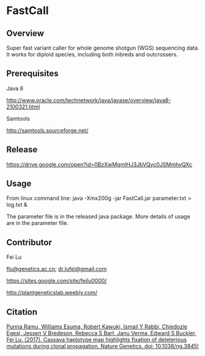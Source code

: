 # FastCall

## Overview
Super fast variant caller for whole genome shotgun (WGS) sequencing data. It works for diploid species, including both inbreds and outcrossers.

## Prerequisites

Java 8

http://www.oracle.com/technetwork/java/javase/overview/java8-2100321.html

Samtools

http://samtools.sourceforge.net/


## Release

https://drive.google.com/open?id=0BzXwMgmlHJ3JbVQyc0JSMmhyQXc

## Usage

From linux command line:
java -Xmx200g -jar FastCall.jar parameter.txt > log.txt &

The parameter file is in the released java package. More details of usage are in the parameter file.

## Contributor

Fei Lu

flu@genetics.ac.cn; dr.lufei@gmail.com

https://sites.google.com/site/feilu0000/

http://plantgeneticslab.weebly.com/

## Citation

[Punna Ramu, Williams Esuma, Robert Kawuki, Ismail Y Rabbi, Chiedozie Egesi, Jessen V Bredeson, Rebecca S Bart, Janu Verma, Edward S Buckler, Fei Lu. (2017). Cassava haplotype map highlights fixation of deleterious mutations during clonal propagation. Nature Genetics. doi: 10.1038/ng.3845!](https://www.nature.com/ng/journal/vaop/ncurrent/full/ng.3845.html)
